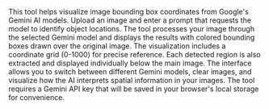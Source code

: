 This tool helps visualize image bounding box coordinates from Google's Gemini AI models. Upload an image and enter a prompt that requests the model to identify object locations. The tool processes your image through the selected Gemini model and displays the results with colored bounding boxes drawn over the original image. The visualization includes a coordinate grid (0-1000) for precise reference. Each detected region is also extracted and displayed individually below the main image. The interface allows you to switch between different Gemini models, clear images, and visualize how the AI interprets spatial information in your images. The tool requires a Gemini API key that will be saved in your browser's local storage for convenience.

<!-- Generated from commit: c8706b48a4d1351e4807faea1854db8c8888299a -->